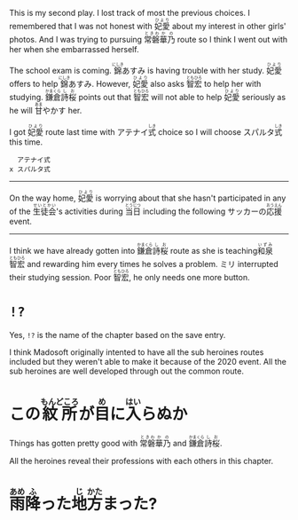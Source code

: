 This is my second play. I lost track of most the previous choices. I remembered that I was not honest with <ruby>妃愛<rt>ひより</rt></ruby> about my interest in other girls' photos. And I was trying to pursuing <ruby>常磐<rt>ときわ</rt>華乃<rt>かの</rt></ruby> route so I think I went out with her when she embarrassed herself.

The school exam is coming. <ruby>錦<rt>にしき</rt>あすみ</ruby> is having trouble with her study. <ruby>妃愛<rt>ひより</rt></ruby> offers to help <ruby>錦<rt>にしき</rt>あすみ</ruby>. However, <ruby>妃愛<rt>ひより</rt></ruby> also asks <ruby>智宏<rt>ともひろ</rt></ruby> to help her with studying. <ruby>鎌倉<rt>かまくら</rt>詩桜<rt>しお</rt></ruby> points out that <ruby>智宏<rt>ともひろ</rt></ruby> will not able to help <ruby>妃愛<rt>ひより</rt></ruby> seriously as he will <ruby>甘<rt>あま</rt>やかす</ruby> her.

I got <ruby>妃愛<rt>ひより</rt></ruby> route last time with <ruby>アテナイ<rt></rt>式<rt>しき</rt></ruby> choice so I will choose <ruby>スパルタ<rt></rt>式<rt>しき</rt></ruby> this time.

```
  アテナイ式
x スパルタ式
```

---

On the way home, <ruby>妃愛<rt>ひより</rt></ruby> is worrying about that she hasn't participated in any of the <ruby>生徒会<rt>せいとかい</rt></ruby>'s activities during <ruby>当日<rt>とうじつ</rt></ruby> including the following <ruby>サッカーの<rt></rt>応援<rt>おうえん</rt></ruby> event.

---

I think we have already gotten into <ruby>鎌倉<rt>かまくら</rt>詩桜<rt>しお</rt></ruby> route as she is teaching <ruby>和泉<rt>いずみ</rt>智宏<rt>ともひろ</rt></ruby> and rewarding him every times he solves a problem. ミリ interrupted their studying session. Poor <ruby>智宏<rt>ともひろ</rt></ruby>, he only needs one more button.

# `!?`

Yes, `!?` is the name of the chapter based on the save entry.

I think Madosoft originally intented to have all the sub heroines routes included but they weren't able to make it because of the 2020 event. All the sub heroines are well developed through out the common route.

# <ruby>この<rt></rt>紋所<rt>もんどころ</rt>が<rt></rt>目<rt>め</rt>に<rt></rt>入<rt>はい</rt>らぬか</rt>

Things has gotten pretty good with <ruby>常磐<rt>ときわ</rt>華乃<rt>かの</rt></ruby> and <ruby>鎌倉<rt>かまくら</rt>詩桜<rt>しお</rt></ruby>.

All the heroines reveal their professions with each others in this chapter.

# <ruby>雨<rt>あめ</rt>降<rt>ふ</rt>った<rt></rt>地<rt>じ</rt>方<rt>かた</rt>まった?</ruby>
